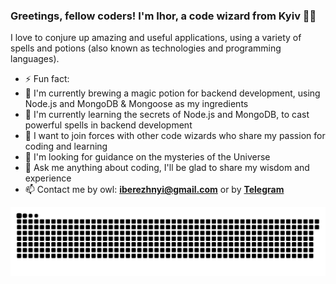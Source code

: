 ### Greetings, fellow coders! I'm Ihor, a code wizard from Kyiv 🧙‍♂️

I love to conjure up amazing and useful applications, using a variety of spells and potions (also known as technologies and programming languages).

- ⚡ Fun fact:
- 🔭 I'm currently brewing a magic potion for backend development, using Node.js and MongoDB & Mongoose as my ingredients
- 🌱 I'm currently learning the secrets of Node.js and MongoDB, to cast powerful spells in backend development
- 👯 I want to join forces with other code wizards who share my passion for coding and learning
- 🤔 I'm looking for guidance on the mysteries of the Universe
- 💬 Ask me anything about coding, I'll be glad to share my wisdom and experience
- 📫 Contact me by owl: <strong><a href="mailto:iberezhnyi@gmail.com">iberezhnyi@gmail.com</a></strong> or by <strong><a href="https://t.me/iberezhnyi">Telegram</a></strong>

![Snake animation](https://raw.githubusercontent.com/iberezhnyi/iberezhnyi/output/github-contribution-grid-snake-dark.svg)

<!--
### Hi there 👋

**iberezhnyi/iberezhnyi** is a ✨ _special_ ✨ repository because its `README.md` (this file) appears on your GitHub profile.

Here are some ideas to get you started:

- 🔭 I’m currently working on ...
- 🌱 I’m currently learning ...
- 👯 I’m looking to collaborate on ...
- 🤔 I’m looking for help with ...
- 💬 Ask me about ...
- 📫 How to reach me: ...
- 😄 Pronouns: ...
- ⚡ Fun fact: ...
-->
